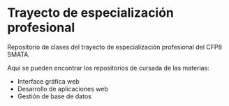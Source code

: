 # Trayecto de especialización profesional

Repositorio de clases del trayecto de especialización profesional del CFP8 SMATA.

Aquí se pueden encontrar los repositorios de cursada de las materias:
- Interface gráfica web
- Desarrollo de aplicaciones web
- Gestión de base de datos
